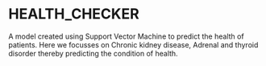 # HEALTH_CHECKER
A model created using Support Vector Machine to predict the health of patients.
Here we focusses on Chronic kidney disease, Adrenal and thyroid disorder thereby predicting the condition of health.
